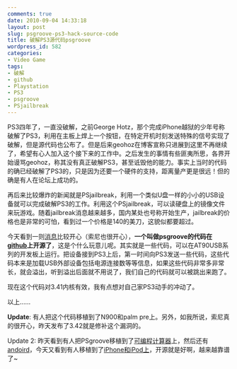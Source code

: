 ```yaml
---
comments: true
date: 2010-09-04 14:33:18
layout: post
slug: psgroove-ps3-hack-source-code
title: 破解PS3源代码psgroove
wordpress_id: 582
categories:
- Video Game
tags:
- 破解
- github
- Playstation
- PS3
- psgroove
- PSjailbreak
---
```


PS3四年了，一直没破解，之前George Hotz，那个完成iPhone越狱的少年号称破解了PS3，利用在主板上焊上一个按钮，在特定开机时刻发送特殊的信号实现了破解，但是源代码也公布了。但是后来geohoz在博客宣称只进展到这里不再继续了，希望有心人加入这个接下来的工作中。之后发生的事情有些匪夷所思，各界开始谩骂geohoz，称其没有真正破解PS3，甚至诋毁他的能力。事实上当时的代码的确已经破解了PS3的，只是因为还要一个硬件的支持，距离量产更是很远！但的确是有人在论坛上成功的。




再后来比较爆炸的新闻就是PSjailbreak，利用一个类似U盘一样的小小的USB设备就可以完成破解PS3的工作。利用这个PSjailbreak，可以读硬盘上的镜像文件来玩游戏。随着jailbreak消息越来越多，国内某处也号称开始生产，jailbreak的价格也是非常的可怕，看到过一个价格是140的美刀，这貌似都要超过。




今天看到一则[消息](http://www.h-online.com/open/news/item/PS3-hack-source-code-published-1071444.html)比较开心（索尼也很开心），**一个叫做psgroove的代码在[github](http://github.com/psgroove/psgroove)上开源了**，这是个什么玩意儿呢。其实就是一些代码，可以在AT90USB系列的开发板上运行。把设备接到PS3上后，第一时间向PS3发送一些代码，这些代码本来是加载USB外部设备包括电源连接数等等信息，如果这些代码非常多非常长，就会溢出，听到溢出后面就不用说了，我们自己的代码就可以被跳出来跑了。




现在这个代码对3.41内核有效，我有点想对自己家PS3动手的冲动了。




以上……




**Update**: 有人把这个代码移植到了N900和palm pre上。另外，如我所说，索尼真的很开心，昨天发布了3.42就是修补这个漏洞的。




Update 2: 昨天看到有人把PSgroove移植到了[可编程计算器](http://brandonw.net/ps3jb/)上，然后还有[andoird](http://www.redmondpie.com/how-to-jailbreak-playstation-3-ps3-with-psfreedom-using-android-nexus-one-htc-desire/)，今天又看到有人移植到了[iPhone和iPod上](http://www.redmondpie.com/jailbreak-playstation-3-ps3-with-iphone-3g-ipod-touch-using-psfreedom-psgroove-video/)，开源就是好啊，越来越靠谱了~
